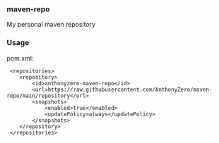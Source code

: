 ### maven-repo
My personal maven repository

### Usage

pom.xml:

```
 <repositories>
    <repository>
        <id>anthonyzero-maven-repo</id>
        <url>https://raw.githubusercontent.com/AnthonyZero/maven-repo/main/repository</url>
        <snapshots>
            <enabled>true</enabled>
            <updatePolicy>always</updatePolicy>
        </snapshots>
    </repository>
 </repositories>
```
